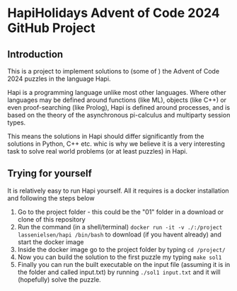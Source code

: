# HapiHolidays Advent of Code 2024 GitHub Project

## Introduction
This is a project to implement solutions to (some of ) the Advent of Code 2024 puzzles in the language Hapi.

Hapi is a programming language unlike most other languages.
Where other languages may be defined around functions (like ML), objects (like C++) or even proof-searching (like Prolog), Hapi is defined around processes, and is based on the theory of the asynchronous pi-calculus and multiparty session types.

This means the solutions in Hapi should differ significantly from the solutions in Python, C++ etc. whic is why we believe it is a very interesting task to solve real world problems (or at least puzzles) in Hapi.

## Trying for yourself
It is relatively easy to run Hapi yourself. All it requires is a docker installation and following the steps below

1. Go to the project folder - this could be the "01" folder in a download or clone of this repository
2. Run the command (in a shell/terminal) `docker run -it -v ./:/project lassenielsen/hapi /bin/bash` to download (if you havent already) and start the docker image
3. Inside the docker image go to the project folder by typing `cd /project/`
4. Now you can build the solution to the first puzzle my typing `make sol1`
5. Finally you can run the built executable on the input file (assuming it is in the folder and called input.txt) by running `./sol1 input.txt` and it will (hopefully) solve the puzzle.
